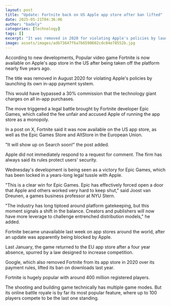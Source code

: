 ```yaml
---
layout: post
title: "Update: Fortnite back on US Apple app store after ban lifted"
date: 2025-05-21T04:36:06
author: "badely"
categories: [Technology]
tags: []
excerpt: "It was removed in 2020 for violating Apple's policies by launching its own in-app payment system."
image: assets/images/adb73647f6a7b6590602cdc04e78552b.jpg
---
```


According to new developments, Popular video game Fortnite is now available on Apple's app store in the US after being taken off the platform nearly five years ago.

The title was removed in August 2020 for violating Apple's policies by launching its own in-app payment system.

This would have bypassed a 30% commission that the technology giant charges on all in-app purchases. 

The move triggered a legal battle brought by Fortnite developer Epic Games, which called the fee unfair and accused Apple of running the app store as a monopoly.

In a post on X, Fortnite said it was now available on the US app store, as well as the Epic Games Store and AltStore in the European Union.

"It will show up on Search soon!" the post added.

Apple did not immediately respond to a request for comment. The firm has always said its rules protect users' security.

Wednesday's development is being seen as a victory for Epic Games, which has been locked in a years-long legal tussle with Apple.

"This is a clear win for Epic Games. Epic has effectively forced open a door that Apple and others worked very hard to keep shut," said Joost van Dreunen, a games business professor at NYU Stern.

"The industry has long tiptoed around platform gatekeeping, but this moment signals a shift in the balance. Creators and publishers will now have more leverage to challenge entrenched distribution models," he added.

Fortnite became unavailable last week on app stores around the world, after an update was apparently being blocked by Apple.

Last January, the game returned to the EU app store after a four year absence, spurred by a law designed to increase competition.

Google, which also removed Fortnite from its app store in 2020 over its payment rules, lifted its ban on downloads last year. 

Fortnite is hugely popular with around 400 million registered players.

The shooting and building game technically has multiple game modes. But its online battle royale is by far its most popular feature, where up to 100 players compete to be the last one standing.

